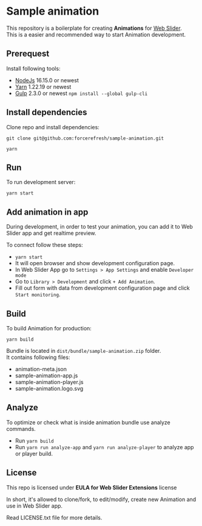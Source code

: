 # Sample animation

This repository is a boilerplate for creating **Animations** for [Web Slider](https://webslider.io).  
This is a easier and recommended way to start Animation development.

## Prerequest

Install following tools:

- [NodeJs](https://nodejs.org) 16.15.0 or newest
- [Yarn](https://yarnpkg.com/) 1.22.19 or newest
- [Gulp](https://gulpjs.com/) 2.3.0 or newest `npm install --global gulp-cli`

## Install dependencies

Clone repo and install dependencies:

`git clone git@github.com:forcerefresh/sample-animation.git`

`yarn`

## Run

To run development server:

`yarn start`

## Add animation in app

During development, in order to test your animation, you can add it to Web Slider app and get realtime preview.

To connect follow these steps:

- `yarn start`
- It will open browser and show development configuration page.
- In Web Slider App go to `Settings > App Settings` and enable `Developer mode`
- Go to `Library > Development` and click `+ Add Animation`.
- Fill out form with data from development configuration page and click `Start monitoring`.

## Build

To build Animation for production:

`yarn build`

Bundle is located in `dist/bundle/sample-animation.zip` folder.  
It contains following files:

- animation-meta.json
- sample-animation-app.js
- sample-animation-player.js
- sample-animation.logo.svg

## Analyze

To optimize or check what is inside animation bundle use analyze commands.

- Run `yarn build`
- Run `yarn run analyze-app` and `yarn run analyze-player` to analyze app or player build.

## License

This repo is licensed under **EULA for Web Slider Extensions** license

In short, it's allowed to clone/fork, to edit/modify, create new Animation and use in Web Slider app.

Read LICENSE.txt file for more details.
